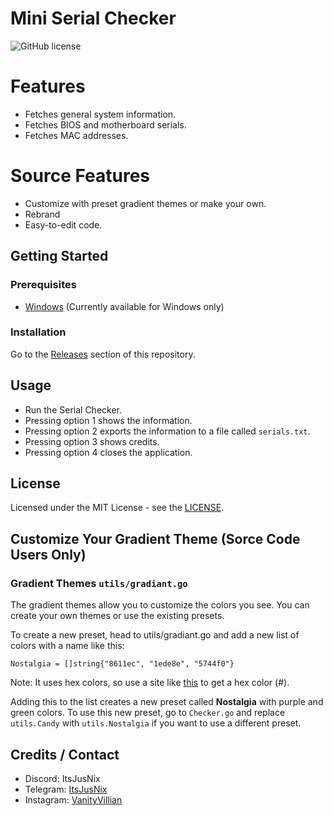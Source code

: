 # Mini Serial Checker

![GitHub license](https://img.shields.io/badge/license-MIT-blue.svg)

# Features

- Fetches general system information.
- Fetches BIOS and motherboard serials.
- Fetches MAC addresses.

# Source Features

- Customize with preset gradient themes or make your own.
- Rebrand
- Easy-to-edit code.

## Getting Started

### Prerequisites

- [Windows](https://www.microsoft.com/en-us/windows) (Currently available for Windows only)

### Installation

Go to the [Releases](https://github.com/ItsEcstasy/SerialChecker/releases) section of this repository.

## Usage

- Run the Serial Checker.
- Pressing option 1 shows the information.
- Pressing option 2 exports the information to a file called `serials.txt`.
- Pressing option 3 shows credits.
- Pressing option 4 closes the application.

## License

Licensed under the MIT License - see the [LICENSE](LICENSE).

## Customize Your Gradient Theme (Sorce Code Users Only)

### Gradient Themes `utils/gradiant.go`
The gradient themes allow you to customize the colors you see. You can create your own themes or use the existing presets.

To create a new preset, head to utils/gradiant.go and add a new list of colors with a name like this:

    Nostalgia = []string{"8611ec", "1ede8e", "5744f0"}

Note: It uses hex colors, so use a site like [this](https://htmlcolorcodes.com/color-picker/) to get a hex color (#).

Adding this to the list creates a new preset called **Nostalgia** with purple and green colors. To use this new preset, go to `Checker.go` and replace `utils.Candy` with `utils.Nostalgia` if you want to use a different preset.

## Credits / Contact

  - Discord: ItsJusNix
  - Telegram: [ItsJusNix](https://t.me/ItsJusNix)
  - Instagram: [VanityVillian](https://instagram.com/VanityVillian)
